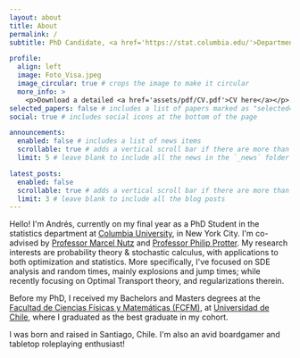 ```yaml
---
layout: about
title: About
permalink: /
subtitle: PhD Candidate, <a href='https://stat.columbia.edu/'>Department of Statistics</a>, Columbia University.

profile:
  align: left
  image: Foto_Visa.jpeg
  image_circular: true # crops the image to make it circular
  more_info: >
    <p>Download a detailed <a href='assets/pdf/CV.pdf'>CV here</a></p>.
selected_papers: false # includes a list of papers marked as "selected={true}"
social: true # includes social icons at the bottom of the page

announcements:
  enabled: false # includes a list of news items
  scrollable: true # adds a vertical scroll bar if there are more than 3 news items
  limit: 5 # leave blank to include all the news in the `_news` folder

latest_posts:
  enabled: false
  scrollable: true # adds a vertical scroll bar if there are more than 3 new posts items
  limit: 3 # leave blank to include all the blog posts
---
```


Hello! I'm Andrés, currently on my final year as a PhD Student in the statistics department at [Columbia University](https://stat.columbia.edu/), in New York City. I'm co-advised by [Professor Marcel Nutz](https://www.marcelnutz.com/) and [Professor Philip Protter](https://sites.stat.columbia.edu/protter/). My research interests are probability theory & stochastic calculus, with applications to both optimization and statistics. More specifically, I've focused on SDE analysis and random times, mainly explosions and jump times; while recently focusing on Optimal Transport theory, and regularizations therein. 

Before my PhD, I received my Bachelors and Masters degrees at the [Facultad de Ciencias Físicas y Matemáticas (FCFM)](https://ingenieria.uchile.cl/), at [Universidad de Chile](https://uchile.cl/), where I graduated as the best graduate in my cohort. 

I was born and raised in Santiago, Chile. I'm also an avid boardgamer and tabletop roleplaying enthusiast!
